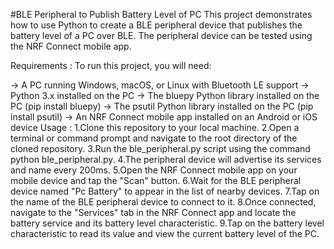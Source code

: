 #BLE Peripheral to Publish Battery Level of PC
This project demonstrates how to use Python to create a BLE peripheral device that publishes the battery level of a PC over BLE. The peripheral device can be tested using the NRF Connect mobile app.

Requirements :
To run this project, you will need:

-> A PC running Windows, macOS, or Linux with Bluetooth LE support
-> Python 3.x installed on the PC
-> The bluepy Python library installed on the PC (pip install bluepy)
-> The psutil Python library installed on the PC (pip install psutil)
-> An NRF Connect mobile app installed on an Android or iOS device
Usage :
1.Clone this repository to your local machine.
2.Open a terminal or command prompt and navigate to the root directory of the cloned repository.
3.Run the ble_peripheral.py script using the command python ble_peripheral.py.
4.The peripheral device will advertise its services and name every 200ms.
5.Open the NRF Connect mobile app on your mobile device and tap the "Scan" button.
6.Wait for the BLE peripheral device named "Pc Battery" to appear in the list of nearby devices.
7.Tap on the name of the BLE peripheral device to connect to it.
8.Once connected, navigate to the "Services" tab in the NRF Connect app and locate the battery service and its battery level characteristic.
9.Tap on the battery level characteristic to read its value and view the current battery level of the PC.
